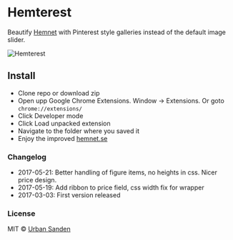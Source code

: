 # Hemterest

Beautify [Hemnet](http://hemnet.se) with Pinterest style galleries instead of the default image slider.

![Hemterest](https://res.cloudinary.com/urre/image/upload/v1495398154/ngxk1ca6rvjkfvqp0pnn.png)

## Install

+ Clone repo or download zip
+ Open upp Google Chrome Extensions. Window → Extensions. Or goto `chrome://extensions/`
+ Click Developer mode
+ Click Load unpacked extension
+ Navigate to the folder where you saved it
+ Enjoy the improved [hemnet.se](http://hemnet.se)

### Changelog
+ 2017-05-21: Better handling of figure items, no heights in css. Nicer price design.
+ 2017-05-19: Add ribbon to price field, css width fix for wrapper
+ 2017-03-03: First version released

### License

MIT © [Urban Sanden](https://twitter.com/urre)